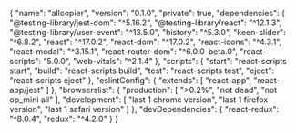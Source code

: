 {
  "name": "allcopier",
  "version": "0.1.0",
  "private": true,
  "dependencies": {
    "@testing-library/jest-dom": "^5.16.2",
    "@testing-library/react": "^12.1.3",
    "@testing-library/user-event": "^13.5.0",
    "history": "^5.3.0",
    "keen-slider": "^6.8.2",
    "react": "^17.0.2",
    "react-dom": "^17.0.2",
    "react-icons": "^4.3.1",
    "react-modal": "^3.15.1",
    "react-router-dom": "^6.0.0-beta.0",
    "react-scripts": "5.0.0",
    "web-vitals": "^2.1.4"
  },
  "scripts": {
    "start": "react-scripts start",
    "build": "react-scripts build",
    "test": "react-scripts test",
    "eject": "react-scripts eject"
  },
  "eslintConfig": {
    "extends": [
      "react-app",
      "react-app/jest"
    ]
  },
  "browserslist": {
    "production": [
      ">0.2%",
      "not dead",
      "not op_mini all"
    ],
    "development": [
      "last 1 chrome version",
      "last 1 firefox version",
      "last 1 safari version"
    ]
  },
  "devDependencies": {
    "react-redux": "^8.0.4",
    "redux": "^4.2.0"
  }
}
